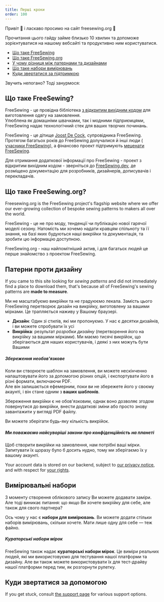 ```yaml
---
title: Перші кроки
order: 100
---
```


Привіт 👋 і ласкаво просимо на сайт freesewing.org 🙂

Прочитання цього гайду займе близько 10 хвилин та допоможе зорієнтуватися на нашому вебсайті та продуктивно ним користуватися.

- [Що таке FreeSewing](#what-is-freesewing)
- [Що таке FreeSewing.org](#what-is-freesewingorg)
- [У чому різниця між патернами та дизайнами](#patterns-vs-designs)
- [Що таке набори вимірювань](#measurements-sets)
- [Куди звертатися за підтримкою](#where-to-turn-to-for-help)

Звучить непогано? Тоді занурмося:

## Що таке FreeSewing?

FreeSewing - це провідна бібліотека [з відкритим вихідним кодом](https://github.com/freesewing) для виготовлення одягу на замовлення.  
Улюблена як домашніми швачками, так і модними підприємцями, FreeSewing надає технологічний стек для ваших творчих починань.

FreeSewing - це дітище [Joost De Cock](https://github.com/joostdecock), супровідника FreeSewing. Протягом багатьох років до FreeSewing долучалися й інші люди ( [учасники FreeSewing](https://github.com/freesewing/freesewing?tab=readme-ov-file#contributors-)), а фінансово проект підтримують [меценати FreeSewing](/patrons).

<Tip>

Для отримання додаткової інформації про FreeSewing - проект з відкритим вихідним кодом - зверніться до
[FreeSewing.dev](https://freesewing.dev/), де розміщено документацію для
розробників, дизайнерів, дописувачів і перекладачів.

</Tip>

## Що таке FreeSewing.org?

Freesewing.org is the FreeSewing project's flagship website where we offer our ever-growing collection of bespoke sewing patterns to makers all over the world.

FreeSewing - це не про моду, тенденції чи публікацію нової гарячої моделі сезону. Натомість ми хочемо надати кравцям спільноту та її знання, на базі яких будуються наші викрійки та документація, та зробити цю інформацію доступною.

FreeSewing.org - наш найпомітніший актив, і для багатьох людей це перше знайомство з проектом FreeSewing.

## Патерни проти дизайну

If you came to this site looking for _sewing patterns_ and did not immediately find a place to download them, that's because all of FreeSewing's sewing patterns are **made to measure**.

Ми не масштабуємо викрійки та не градуюємо лекала. Замість цього FreeSewing перетворює дизайн на викрійку, виготовлену за вашими мірками. Це трапляється наживу у Вашому браузері.

- **Дизайн**: Один зі стилів, які ми пропонуємо. У нас є десятки дизайнів, і ви можете спробувати їх усі
- **Викрійка**: результат *розробки дизайну* (перетворення його на викрійку за вашими мірками). Ми маємо тисячі викрійок, що зберігаються для наших користувачів, і деякі з них можуть бути Вашими

<Tip>

##### Збереження необов'язкове

Коли ви створюєте шаблон на замовлення, ви можете нескінченно налаштовувати його за допомогою різних опцій,
і експортувати його в різні формати, включаючи PDF.  
Але він залишається ефемерним, поки ви не збережете його у своєму акаунті, і він
стане одним з **ваших шаблонів**.

Збереження викрійки є не обов'язковим, однак воно дозволяє згодом повернутися до викрійки, внести додаткові зміни або просто знову завантажити у вигляді PDF файлу.

Ви можете зберігати будь-яку кількість викрійок.

</Tip>

<Note>

##### Ми поважаємо найсуворіші закони про конфіденційність на планеті
Щоб створити викрійки на замовлення, нам потрібні ваші мірки.
Запитувати їх щоразу було б досить нудно, тому ми зберігаємо їх у вашому акаунті.

Your account data is stored on our backend, subject to [our privacy notice](/docs/about/privacy),
and with respect for [your rights](/docs/about/rights/).

</Note>

## Вимірювальні набори

З моменту створення облікового запису Ви можете додавати заміри. Але тоді виникає питання: що якщо Ви хочете викрійку для себе, але також для свого партнера?

Ось чому у нас є **набори для вимірювань**. Ви можете додати стільки наборів вимірювань, скільки хочете. Мати лише одну для себе — теж файно.

<Tip>

##### Кураторські набори мірок

FreeSewing також надає **кураторські набори мірок**. Це виміри реальних людей, які ми використовуємо для тестування нашої платформи та дизайну. Але ви також можете використовувати їх для тест-драйву нашої платформи перед тим, як розгорнути рулетку.

</Tip>

## Куди звертатися за допомогою

If you get stuck, consult [the support page](/support/) for various support options.


